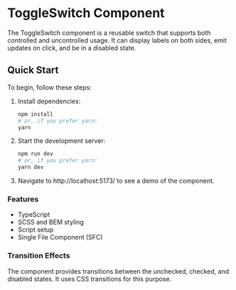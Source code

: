 # ToggleSwitch Component

The ToggleSwitch component is a reusable switch that supports both controlled and uncontrolled usage.
It can display labels on both sides, emit updates on click, and be in a disabled state.

## Quick Start

To begin, follow these steps:

1. Install dependencies:

   ```sh
   npm install
   # or, if you prefer yarn:
   yarn
   ```

2. Start the development server:

   ```sh
   npm run dev
   # or, if you prefer yarn:
   yarn dev
   ```
   
3. Navigate to http://localhost:5173/ to see a demo of the component.

### Features

- TypeScript
- SCSS and BEM styling
- Script setup
- Single File Component (SFC)

### Transition Effects

The component provides transitions between the unchecked, checked, and disabled states.
It uses CSS transitions for this purpose.
